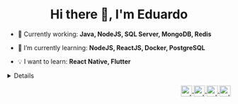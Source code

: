 
<h1 align="center">Hi there 👋, I'm Eduardo</h1>   

- 🚀 Currently working: **Java, NodeJS, SQL Server, MongoDB, Redis**  

- 🌱 I’m currently learning: **NodeJS, ReactJS, Docker, PostgreSQL**  
  
- 💡 I want to learn: **React Native, Flutter**  

<details> 
  <p align="center">
    <img height="175" src="http://github-profile-summary-cards.vercel.app/api/cards/profile-details?username=EdTonatto&theme=dark" alt="edtonatto" />
    <img height="175" src="http://github-profile-summary-cards.vercel.app/api/cards/stats?username=EdTonatto&theme=dark" alt="edtonatto" />
  </p>
</details>
<p align="right">
  <a href="https://instagram.com/eduardo_tonatto" target="blank"><img align="center" src="https://img.shields.io/badge/Instagram-E4405F?style=for-the-badge&logo=instagram&logoColor=white" alt="eduardo_tonatto" height="25"/>
  <a href="https://twitter.com/eduardo_tonatto" target="blank"><img align="center" src="https://img.shields.io/badge/Twitter-1DA1F2?style=for-the-badge&logo=twitter&logoColor=white" alt="eduardo_tonatto" height="25"/>
  <a href="https://linkedin.com/in/eduardo-tonatto-9a327b171" target="blank"><img align="center" src="https://img.shields.io/badge/LinkedIn-0077B5?style=for-the-badge&logo=linkedin&logoColor=white" alt="eduardo-tonatto-9a327b171" height="25"/> 
  <a href="https://steamcommunity.com/id/edtonatto/" target="blank"><img align="center" src="https://img.shields.io/badge/Steam-000000?style=for-the-badge&logo=steam&logoColor=white" alt="edtonatto" height="25"/>
</p>

